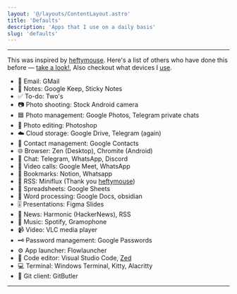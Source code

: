 ```yaml
---
layout: '@/layouts/ContentLayout.astro'
title: 'Defaults'
description: 'Apps that I use on a daily basis'
slug: 'defaults'
---
```

---
<p class=" text-foreground/50">This was inspired by <a href="https://heftymouse.me/info/app-defaults/" class="text-accent">heftymouse</a>. Here's a list of others who have done this before — <a href="https://defaults.rknight.me/" class="text-accent">take a look!</a>, Also checkout what devices I <a href="/defaults/devices" class="text-accent">use</a>.</p>

- 📨 Email: GMail
- 📝 Notes: Google Keep, Sticky Notes
- ✅ To-do: Two's
- 📷 Photo shooting: Stock Android camera
- 🟦 Photo management: Google Photos, Telegram private chats
- 📸 Photo editing: Photoshop
- ☁️ Cloud storage: Google Drive, Telegram (again)
- 🫙 Contact management: Google Contacts
- 🌐 Browser: Zen (Desktop), Chromite (Android) 
- 💬 Chat: Telegram, WhatsApp, Discord
- 📲 Video calls: Google Meet, WhatsApp
- 🔖 Bookmarks: Notion, Whatsapp
- 📖 RSS: Miniflux (Thank you <a href="https://read.heftymouse.me/" class="text-accent">heftymouse</a>)
- 🎼 Spreadsheets: Google Sheets
- 📗 Word processing: Google Docs, obsidian
- 🎚️ Presentations: Figma Slides
- 📰 News: Harmonic (HackerNews), RSS
- 🎵 Music: Spotify, Gramophone
- 📹 Video: VLC media player
- 🗝️ Password management: Google Passwords
- ⚙️ App launcher: Flowlauncher
- 📝 Code editor: Visual Studio Code, [Zed](https://zed.dev/)
- 💻 Terminal: Windows Terminal, Kitty, Alacritty 
- 💾 Git client: GitButler
---